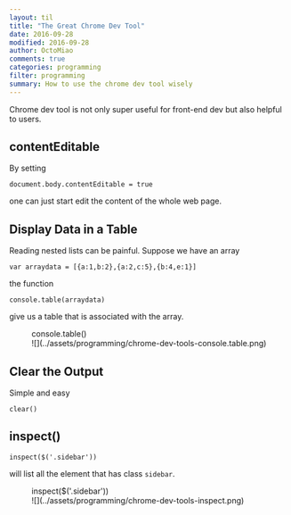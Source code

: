 ```yaml
---
layout: til
title: "The Great Chrome Dev Tool"
date: 2016-09-28
modified: 2016-09-28
author: OctoMiao
comments: true
categories: programming
filter: programming
summary: How to use the chrome dev tool wisely
---
```


Chrome dev tool is not only super useful for front-end dev but also helpful to users.

## contentEditable

By setting

```
document.body.contentEditable = true
```

one can just start edit the content of the whole web page.

## Display Data in a Table

Reading nested lists can be painful. Suppose we have an array

```
var arraydata = [{a:1,b:2},{a:2,c:5},{b:4,e:1}]
```

the function

```
console.table(arraydata)
```

give us a table that is associated with the array.



<figure markdown="1">
<figcaption>
console.table()
</figcaption>
![](../assets/programming/chrome-dev-tools-console.table.png)
</figure>


## Clear the Output

Simple and easy

```
clear()
```


## inspect()

```
inspect($('.sidebar'))
```

will list all the element that has class `sidebar`.

<figure markdown="1">
<figcaption>
inspect($('.sidebar'))
</figcaption>
![](../assets/programming/chrome-dev-tools-inspect.png)
</figure>

